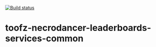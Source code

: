 [![Build status](https://ci.appveyor.com/api/projects/status/ra5o1lcdc1hh3e29?svg=true)](https://ci.appveyor.com/project/leonard-thieu/toofz-necrodancer-leaderboards-services-common)

# toofz-necrodancer-leaderboards-services-common
